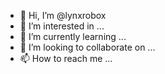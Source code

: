 - 👋 Hi, I’m @lynxrobox
- 👀 I’m interested in ...
- 🌱 I’m currently learning ...
- 💞️ I’m looking to collaborate on ...
- 📫 How to reach me ...

<!---
lynxrobox/lynxrobox is a ✨ special ✨ repository because its `README.md` (this file) appears on your GitHub profile.
You can click the Preview link to take a look at your changes.
--->
